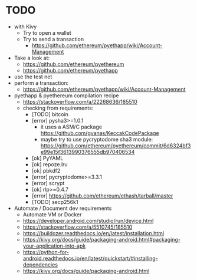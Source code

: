 # TODO

 * with Kivy
   * Try to open a wallet
   * Try to send a transaction
     * https://github.com/ethereum/pyethapp/wiki/Account-Management
 * Take a look at:
   * https://github.com/ethereum/pyethereum
   * https://github.com/ethereum/pyethapp
 * use the test net
 * perform a transaction:
   * https://github.com/ethereum/pyethapp/wiki/Account-Management
 * pyethapp & pyethereum compilation recipe
   * https://stackoverflow.com/a/22268636/185510
   * checking from requirements:
     * [TODO]   bitcoin
     * [error]  pysha3>=1.0.1
       * it uses a ASM/C package https://github.com/gvanas/KeccakCodePackage
       * maybe try to use pycryptodome sha3 module:
         https://github.com/ethereum/pyethereum/commit/6d6324bf3e99e15f3613990376555db970406534
     * [ok] PyYAML
     * [ok] repoze.lru
     * [ok] pbkdf2
     * [error] pycryptodome>=3.3.1
     * [error] scrypt
     * [ok] rlp>=0.4.7
     * [error] https://github.com/ethereum/ethash/tarball/master
     * [TODO] secp256k1
 * Automate / Document dev requirements
   * Automate VM or Docker
   * https://developer.android.com/studio/run/device.html
   * https://stackoverflow.com/a/5510745/185510
   * https://buildozer.readthedocs.io/en/latest/installation.html
   * https://kivy.org/docs/guide/packaging-android.html#packaging-your-application-into-apk
   * https://python-for-android.readthedocs.io/en/latest/quickstart/#installing-dependencies
   * https://kivy.org/docs/guide/packaging-android.html
